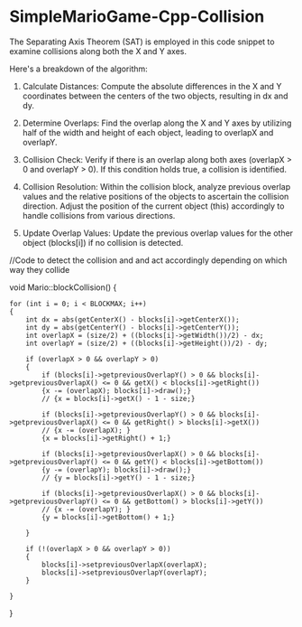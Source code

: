 # SimpleMarioGame-Cpp-Collision

The Separating Axis Theorem (SAT) is employed in this code snippet to examine collisions along both the X and Y axes.

Here's a breakdown of the algorithm:

1. Calculate Distances:
Compute the absolute differences in the X and Y coordinates between the centers of the two objects, resulting in dx and dy.

2. Determine Overlaps:
Find the overlap along the X and Y axes by utilizing half of the width and height of each object, leading to overlapX and overlapY.

3. Collision Check:
Verify if there is an overlap along both axes (overlapX > 0 and overlapY > 0). If this condition holds true, a collision is identified.

4. Collision Resolution:
Within the collision block, analyze previous overlap values and the relative positions of the objects to ascertain the collision direction. Adjust the position of the current object (this) accordingly to handle collisions from various directions.

5. Update Overlap Values:
Update the previous overlap values for the other object (blocks[i]) if no collision is detected.

//Code to detect the collision and and act accordingly depending on which way they collide

void Mario::blockCollision()
{   

    for (int i = 0; i < BLOCKMAX; i++)
    {
        int dx = abs(getCenterX() - blocks[i]->getCenterX());
        int dy = abs(getCenterY() - blocks[i]->getCenterY());
        int overlapX = (size/2) + ((blocks[i]->getWidth())/2) - dx;
        int overlapY = (size/2) + ((blocks[i]->getHeight())/2) - dy;

        if (overlapX > 0 && overlapY > 0)
        {
            if (blocks[i]->getpreviousOverlapY() > 0 && blocks[i]->getpreviousOverlapX() <= 0 && getX() < blocks[i]->getRight()) 
            {x -= (overlapX); blocks[i]->draw();}
            // {x = blocks[i]->getX() - 1 - size;}

            if (blocks[i]->getpreviousOverlapY() > 0 && blocks[i]->getpreviousOverlapX() <= 0 && getRight() > blocks[i]->getX()) 
            // {x -= (overlapX); } 
            {x = blocks[i]->getRight() + 1;}

            if (blocks[i]->getpreviousOverlapX() > 0 && blocks[i]->getpreviousOverlapY() <= 0 && getY() < blocks[i]->getBottom())  
            {y -= (overlapY); blocks[i]->draw();}
            // {y = blocks[i]->getY() - 1 - size;}

            if (blocks[i]->getpreviousOverlapX() > 0 && blocks[i]->getpreviousOverlapY() <= 0 && getBottom() > blocks[i]->getY())  
            // {x -= (overlapY); } 
            {y = blocks[i]->getBottom() + 1;}

        }   

        if (!(overlapX > 0 && overlapY > 0))
        {
            blocks[i]->setpreviousOverlapX(overlapX);
            blocks[i]->setpreviousOverlapY(overlapY); 
        }

    }

}
